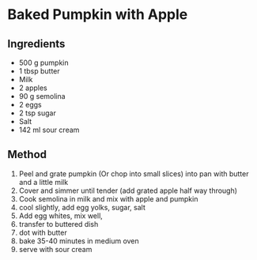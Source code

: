 # Baked Pumpkin with Apple

## Ingredients

* 500 g pumpkin
* 1 tbsp butter
* Milk
* 2 apples
* 90 g semolina 
* 2 eggs
* 2 tsp sugar
* Salt
* 142 ml sour cream

## Method

1. Peel and grate pumpkin (Or chop into small slices) into pan with butter and a little milk
2. Cover and simmer until tender (add grated apple half way through)
3. Cook semolina in milk and mix with apple and pumpkin
4. cool slightly, add egg yolks, sugar, salt
5. Add egg whites, mix well, 
6. transfer to buttered dish
7. dot with butter
8. bake 35-40 minutes in medium oven
9. serve with sour cream
